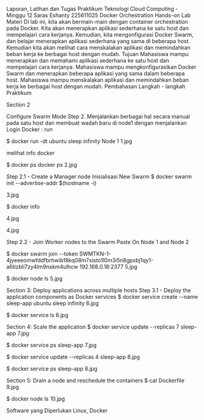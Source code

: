Laporan, Latihan dan Tugas Praktikum Teknologi Cloud Computing - Minggu 12
Saras Eshanty
225611025
Docker Orchestration Hands-on Lab
Materi
Di lab ini, kita akan bermain-main dengan container orchestration pada Docker. Kita akan menerapkan aplikasi sederhana ke satu host dan mempelajari cara kerjanya. Kemudian, kita mengonfigurasi Docker Swarm, dan belajar menerapkan aplikasi sederhana yang sama di beberapa host. Kemudian kita akan melihat cara menskalakan aplikasi dan memindahkan beban kerja ke berbagai host dengan mudah.
Tujuan
Mahasiswa mampu menerapkan dan memahami aplikasi sederhana ke satu host dan mempelajari cara kerjanya.
Mahasiswa mampu mengkonfigurasikan Docker Swarm dan menerapkan beberapa aplikasi yang sama dalam beberapa host.
Mahasiswa mampu menskalakan aplikasi dan memindahkan beban kerja ke berbagai host dengan mudah.
Pembahasan
Langkah - langkah Praktikum

Section 2

Configure Swarm Mode
Step 2. Menjalankan berbagai hal secara manual pada satu host dan membuat wadah baru di node1 dengan menjalankan
Login Docker : run

$ docker run -dt ubuntu sleep infinity
Node 1
1.jpg

melihat info docker

$ docker ps
docker ps
2.jpg

Step 2.1 - Create a Manager node
Inisialisasi New Swarm
$ docker swarm init --advertise-addr $(hostname -i)

3.jpg

$ docker info

4.jpg

4.jpg

Step 2.2 - Join Worker nodes to the Swarm
Paste On Node 1 and Node 2

$ docker swarm join --token SWMTKN-1-4jyeeeomwfddfbrhwib18kq08m7xisto1l0m3i5n8gpxbj1qy1-a6tizbli7zy4lm9nskm4ulhcw 192.168.0.18:2377
5.jpg

$ docker node ls
5.jpg

Section 3: Deploy applications across multiple hosts
Step 3.1 - Deploy the application components as Docker services
$ docker service create --name sleep-app ubuntu sleep infinity
6.jpg

$ docker service ls
6.jpg

Section 4: Scale the application
$ docker service update --replicas 7 sleep-app
7.jpg

$ docker service ps sleep-app
7.jpg

$ docker service update --replicas 4 sleep-app
8.jpg

$ docker service ps sleep-app
8.jpg

Section 5: Drain a node and reschedule the containers
$ cat Dockerfile
9.jpg

$ docker node ls
10.jpg

Software yang Diperlukan
Linux, Docker


